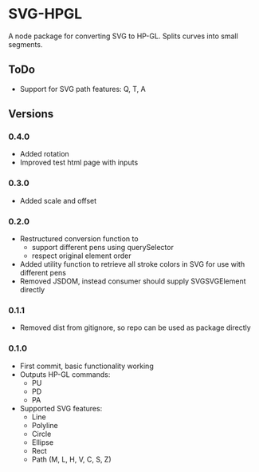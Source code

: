 # SVG-HPGL

A node package for converting SVG to HP-GL. Splits curves into small segments.

## ToDo

-   Support for SVG path features: Q, T, A

## Versions

### 0.4.0

-   Added rotation
-   Improved test html page with inputs

### 0.3.0

-   Added scale and offset

### 0.2.0

-   Restructured conversion function to
    -   support different pens using querySelector
    -   respect original element order
-   Added utility function to retrieve all stroke colors in SVG for use with different pens
-   Removed JSDOM, instead consumer should supply SVGSVGElement directly

### 0.1.1

-   Removed dist from gitignore, so repo can be used as package directly

### 0.1.0

-   First commit, basic functionality working
-   Outputs HP-GL commands:
    -   PU
    -   PD
    -   PA
-   Supported SVG features:
    -   Line
    -   Polyline
    -   Circle
    -   Ellipse
    -   Rect
    -   Path (M, L, H, V, C, S, Z)
